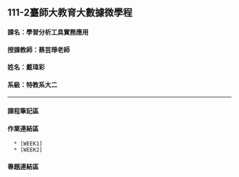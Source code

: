 
## 111-2臺師大教育大數據微學程

#### 課名：學習分析工具實務應用
#### 授課教師：蔡芸琤老師
#### 姓名：戴瑋彩
#### 系級：特教系大二
****

#### 課程筆記區
#### 作業連結區
      * [WEEK1]
      * [WEEK2]
#### 專題連結區
